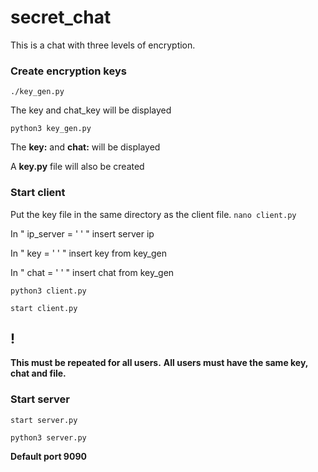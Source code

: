 # secret_chat
This is a chat with three levels of encryption.

### Сreate encryption keys
```
./key_gen.py
```
The key and chat_key will be displayed

`python3 key_gen.py`

The __key:__ and __chat:__ will be displayed

A __key.py__ file will also be created

### Start client

Put the key file in the same directory as the client file.
`nano client.py`

In "  ip_server = ' '  " insert server ip

In "  key = ' '  " insert key from key_gen

In "  chat = ' '  " insert chat from key_gen

`python3 client.py`

```
start client.py
```
## __!__
__This must be repeated for all users.__
__All users must have the same key, chat and file.__

### Start server
```
start server.py
```

`python3 server.py`

__Default port 9090__
